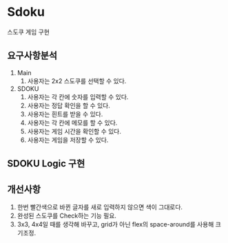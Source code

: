 # Sdoku
스도쿠 게임 구현

## 요구사항분석
1. Main
    1. 사용자는 2x2 스도쿠를 선택할 수 있다.
2. SDOKU
    1. 사용자는 각 칸에 숫자를 입력할 수 있다.
    2. 사용자는 정답 확인을 할 수 있다.
    3. 사용자는 흰트를 받을 수 있다.
    4. 사용자는 각 칸에 메모를 할 수 있다.
    5. 사용자는 게임 시간을 확인할 수 있다.
    6. 사용자는 게임을 저장할 수 있다.

## SDOKU Logic 구현


## 개선사항
1. 한번 빨간색으로 바뀐 글자를 새로 입력하지 않으면 색이 그대로다.
2. 완성된 스도쿠를 Check하는 기능 필요.
3. 3x3, 4x4일 때를 생각해 바꾸고, grid가 아닌 flex의 space-around를 사용해 크기조정.